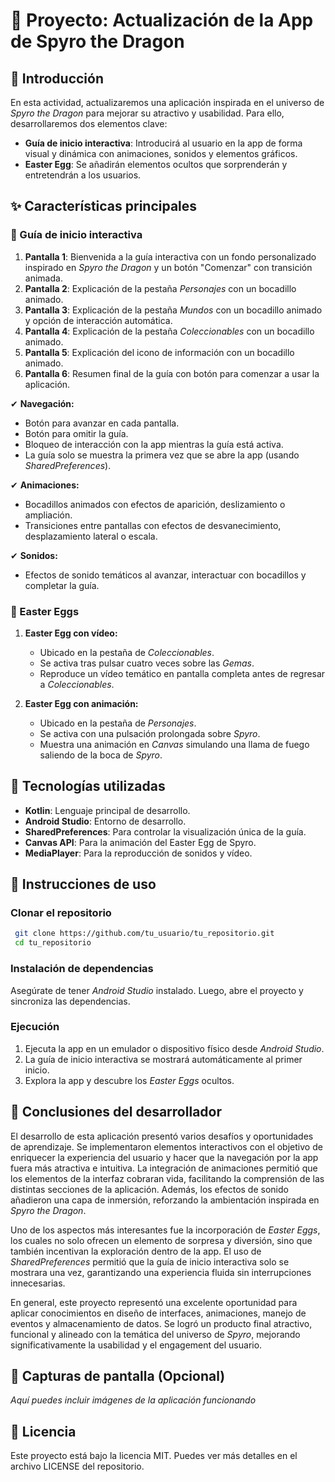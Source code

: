 # 🐉 Proyecto: Actualización de la App de Spyro the Dragon

## 📝 Introducción
En esta actividad, actualizaremos una aplicación inspirada en el universo de *Spyro the Dragon* para mejorar su atractivo y usabilidad. Para ello, desarrollaremos dos elementos clave:

- **Guía de inicio interactiva**: Introducirá al usuario en la app de forma visual y dinámica con animaciones, sonidos y elementos gráficos.
- **Easter Egg**: Se añadirán elementos ocultos que sorprenderán y entretendrán a los usuarios.

## ✨ Características principales
### 🏁 Guía de inicio interactiva
1. **Pantalla 1**: Bienvenida a la guía interactiva con un fondo personalizado inspirado en *Spyro the Dragon* y un botón "Comenzar" con transición animada.
2. **Pantalla 2**: Explicación de la pestaña *Personajes* con un bocadillo animado.
3. **Pantalla 3**: Explicación de la pestaña *Mundos* con un bocadillo animado y opción de interacción automática.
4. **Pantalla 4**: Explicación de la pestaña *Coleccionables* con un bocadillo animado.
5. **Pantalla 5**: Explicación del icono de información con un bocadillo animado.
6. **Pantalla 6**: Resumen final de la guía con botón para comenzar a usar la aplicación.

✔ **Navegación:**
- Botón para avanzar en cada pantalla.
- Botón para omitir la guía.
- Bloqueo de interacción con la app mientras la guía está activa.
- La guía solo se muestra la primera vez que se abre la app (usando *SharedPreferences*).

✔ **Animaciones:**
- Bocadillos animados con efectos de aparición, deslizamiento o ampliación.
- Transiciones entre pantallas con efectos de desvanecimiento, desplazamiento lateral o escala.

✔ **Sonidos:**
- Efectos de sonido temáticos al avanzar, interactuar con bocadillos y completar la guía.

### 🎁 Easter Eggs
1. **Easter Egg con vídeo:**
   - Ubicado en la pestaña de *Coleccionables*.
   - Se activa tras pulsar cuatro veces sobre las *Gemas*.
   - Reproduce un vídeo temático en pantalla completa antes de regresar a *Coleccionables*.

2. **Easter Egg con animación:**
   - Ubicado en la pestaña de *Personajes*.
   - Se activa con una pulsación prolongada sobre *Spyro*.
   - Muestra una animación en *Canvas* simulando una llama de fuego saliendo de la boca de *Spyro*.

## 🔧 Tecnologías utilizadas
- **Kotlin**: Lenguaje principal de desarrollo.
- **Android Studio**: Entorno de desarrollo.
- **SharedPreferences**: Para controlar la visualización única de la guía.
- **Canvas API**: Para la animación del Easter Egg de Spyro.
- **MediaPlayer**: Para la reproducción de sonidos y vídeo.

## 🚀 Instrucciones de uso
### Clonar el repositorio
```sh
 git clone https://github.com/tu_usuario/tu_repositorio.git
 cd tu_repositorio
```
### Instalación de dependencias
Asegúrate de tener *Android Studio* instalado. Luego, abre el proyecto y sincroniza las dependencias.

### Ejecución
1. Ejecuta la app en un emulador o dispositivo físico desde *Android Studio*.
2. La guía de inicio interactiva se mostrará automáticamente al primer inicio.
3. Explora la app y descubre los *Easter Eggs* ocultos.

## 🎯 Conclusiones del desarrollador
El desarrollo de esta aplicación presentó varios desafíos y oportunidades de aprendizaje. Se implementaron elementos interactivos con el objetivo de enriquecer la experiencia del usuario y hacer que la navegación por la app fuera más atractiva e intuitiva. La integración de animaciones permitió que los elementos de la interfaz cobraran vida, facilitando la comprensión de las distintas secciones de la aplicación. Además, los efectos de sonido añadieron una capa de inmersión, reforzando la ambientación inspirada en *Spyro the Dragon*.

Uno de los aspectos más interesantes fue la incorporación de *Easter Eggs*, los cuales no solo ofrecen un elemento de sorpresa y diversión, sino que también incentivan la exploración dentro de la app. El uso de *SharedPreferences* permitió que la guía de inicio interactiva solo se mostrara una vez, garantizando una experiencia fluida sin interrupciones innecesarias.

En general, este proyecto representó una excelente oportunidad para aplicar conocimientos en diseño de interfaces, animaciones, manejo de eventos y almacenamiento de datos. Se logró un producto final atractivo, funcional y alineado con la temática del universo de *Spyro*, mejorando significativamente la usabilidad y el engagement del usuario.

## 📸 Capturas de pantalla (Opcional)
_Aquí puedes incluir imágenes de la aplicación funcionando_

## 📄 Licencia
Este proyecto está bajo la licencia MIT. Puedes ver más detalles en el archivo LICENSE del repositorio.
